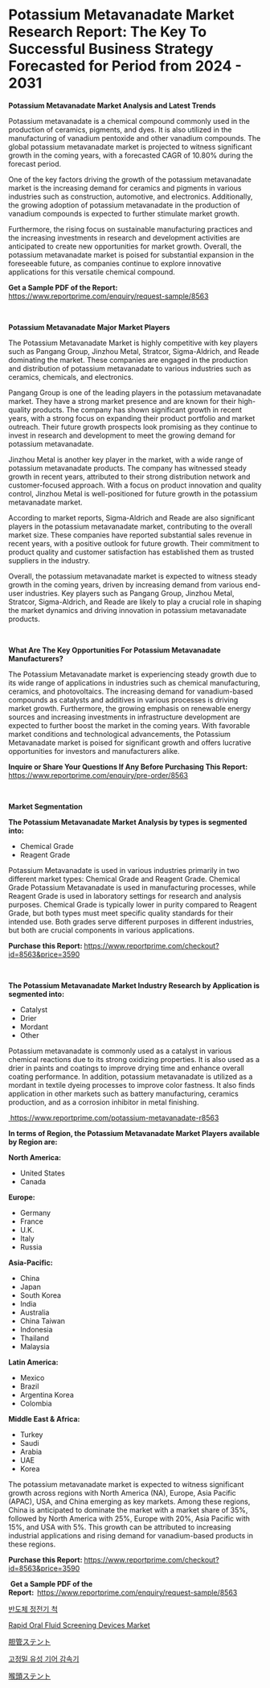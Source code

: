 <p><h1>Potassium Metavanadate Market Research Report: The Key To Successful Business Strategy Forecasted for Period from 2024 - 2031</h1></p><p><strong>Potassium Metavanadate Market Analysis and Latest Trends</strong></p>
<p><p>Potassium metavanadate is a chemical compound commonly used in the production of ceramics, pigments, and dyes. It is also utilized in the manufacturing of vanadium pentoxide and other vanadium compounds. The global potassium metavanadate market is projected to witness significant growth in the coming years, with a forecasted CAGR of 10.80% during the forecast period.</p><p>One of the key factors driving the growth of the potassium metavanadate market is the increasing demand for ceramics and pigments in various industries such as construction, automotive, and electronics. Additionally, the growing adoption of potassium metavanadate in the production of vanadium compounds is expected to further stimulate market growth.</p><p>Furthermore, the rising focus on sustainable manufacturing practices and the increasing investments in research and development activities are anticipated to create new opportunities for market growth. Overall, the potassium metavanadate market is poised for substantial expansion in the foreseeable future, as companies continue to explore innovative applications for this versatile chemical compound.</p></p>
<p><strong>Get a Sample PDF of the Report:&nbsp;</strong> <a href="https://www.reportprime.com/enquiry/request-sample/8563">https://www.reportprime.com/enquiry/request-sample/8563</a></p>
<p>&nbsp;</p>
<p><strong>Potassium Metavanadate Major Market Players</strong></p>
<p><p>The Potassium Metavanadate Market is highly competitive with key players such as Pangang Group, Jinzhou Metal, Stratcor, Sigma-Aldrich, and Reade dominating the market. These companies are engaged in the production and distribution of potassium metavanadate to various industries such as ceramics, chemicals, and electronics.</p><p>Pangang Group is one of the leading players in the potassium metavanadate market. They have a strong market presence and are known for their high-quality products. The company has shown significant growth in recent years, with a strong focus on expanding their product portfolio and market outreach. Their future growth prospects look promising as they continue to invest in research and development to meet the growing demand for potassium metavanadate.</p><p>Jinzhou Metal is another key player in the market, with a wide range of potassium metavanadate products. The company has witnessed steady growth in recent years, attributed to their strong distribution network and customer-focused approach. With a focus on product innovation and quality control, Jinzhou Metal is well-positioned for future growth in the potassium metavanadate market.</p><p>According to market reports, Sigma-Aldrich and Reade are also significant players in the potassium metavanadate market, contributing to the overall market size. These companies have reported substantial sales revenue in recent years, with a positive outlook for future growth. Their commitment to product quality and customer satisfaction has established them as trusted suppliers in the industry.</p><p>Overall, the potassium metavanadate market is expected to witness steady growth in the coming years, driven by increasing demand from various end-user industries. Key players such as Pangang Group, Jinzhou Metal, Stratcor, Sigma-Aldrich, and Reade are likely to play a crucial role in shaping the market dynamics and driving innovation in potassium metavanadate products.</p></p>
<p>&nbsp;</p>
<p><strong>What Are The Key Opportunities For Potassium Metavanadate Manufacturers?</strong></p>
<p><p>The Potassium Metavanadate market is experiencing steady growth due to its wide range of applications in industries such as chemical manufacturing, ceramics, and photovoltaics. The increasing demand for vanadium-based compounds as catalysts and additives in various processes is driving market growth. Furthermore, the growing emphasis on renewable energy sources and increasing investments in infrastructure development are expected to further boost the market in the coming years. With favorable market conditions and technological advancements, the Potassium Metavanadate market is poised for significant growth and offers lucrative opportunities for investors and manufacturers alike.</p></p>
<p><strong>Inquire or Share Your Questions If Any Before Purchasing This Report:</strong> <a href="https://www.reportprime.com/enquiry/pre-order/8563">https://www.reportprime.com/enquiry/pre-order/8563</a></p>
<p>&nbsp;</p>
<p><strong>Market Segmentation</strong></p>
<p><strong>The Potassium Metavanadate Market Analysis by types is segmented into:</strong></p>
<p><ul><li>Chemical Grade</li><li>Reagent Grade</li></ul></p>
<p><p>Potassium Metavanadate is used in various industries primarily in two different market types: Chemical Grade and Reagent Grade. Chemical Grade Potassium Metavanadate is used in manufacturing processes, while Reagent Grade is used in laboratory settings for research and analysis purposes. Chemical Grade is typically lower in purity compared to Reagent Grade, but both types must meet specific quality standards for their intended use. Both grades serve different purposes in different industries, but both are crucial components in various applications.</p></p>
<p><strong>Purchase this Report:&nbsp;</strong><a href="https://www.reportprime.com/checkout?id=8563&price=3590">https://www.reportprime.com/checkout?id=8563&price=3590</a></p>
<p>&nbsp;</p>
<p><strong>The Potassium Metavanadate Market Industry Research by Application is segmented into:</strong></p>
<p><ul><li>Catalyst</li><li>Drier</li><li>Mordant</li><li>Other</li></ul></p>
<p><p>Potassium metavanadate is commonly used as a catalyst in various chemical reactions due to its strong oxidizing properties. It is also used as a drier in paints and coatings to improve drying time and enhance overall coating performance. In addition, potassium metavanadate is utilized as a mordant in textile dyeing processes to improve color fastness. It also finds application in other markets such as battery manufacturing, ceramics production, and as a corrosion inhibitor in metal finishing.</p></p>
<p><a href="https://www.reportprime.com/potassium-metavanadate-r8563">&nbsp;https://www.reportprime.com/potassium-metavanadate-r8563</a></p>
<p><strong>In terms of Region, the Potassium Metavanadate Market Players available by Region are:</strong></p>
<p>
    <p> <strong> North America: </strong>
        <ul>
            <li>United States</li>
            <li>Canada</li>
        </ul>
        </p> 
    <p> <strong> Europe: </strong>
        <ul>
            <li>Germany</li>
            <li>France</li>
            <li>U.K.</li>
            <li>Italy</li>
            <li>Russia</li>
        </ul>
        </p> 
    <p> <strong> Asia-Pacific: </strong>
        <ul>
            <li>China</li>
            <li>Japan</li>
            <li>South Korea</li>
            <li>India</li>
            <li>Australia</li>
            <li>China Taiwan</li>
            <li>Indonesia</li>
            <li>Thailand</li>
            <li>Malaysia</li>
        </ul>
        </p> 
    <p> <strong> Latin America: </strong>
        <ul>
            <li>Mexico</li>
            <li>Brazil</li>
            <li>Argentina Korea</li>
            <li>Colombia</li>
        </ul>
        </p> 
    <p> <strong> Middle East & Africa: </strong>
        <ul>
            <li>Turkey</li>
            <li>Saudi</li>
            <li>Arabia</li>
            <li>UAE</li>
            <li>Korea</li>
        </ul>
    </p>
    </p>
<p><p>The potassium metavanadate market is expected to witness significant growth across regions with North America (NA), Europe, Asia Pacific (APAC), USA, and China emerging as key markets. Among these regions, China is anticipated to dominate the market with a market share of 35%, followed by North America with 25%, Europe with 20%, Asia Pacific with 15%, and USA with 5%. This growth can be attributed to increasing industrial applications and rising demand for vanadium-based products in these regions.</p></p>
<p><strong>Purchase this Report: </strong><a href="https://www.reportprime.com/checkout?id=8563&price=3590">https://www.reportprime.com/checkout?id=8563&price=3590</a></p>
<p>&nbsp;<strong>Get a Sample PDF of the Report:&nbsp;&nbsp;</strong><a href="https://www.reportprime.com/enquiry/request-sample/8563">https://www.reportprime.com/enquiry/request-sample/8563</a></p>
<p><strong></strong></p>
<p><p><a href="https://github.com/AlbertotDouglas44367/Market-Research-Report-List-2/blob/main/975192094418.md">반도체 정전기 척</a></p><p><a href="https://github.com/theanastasiyah/Market-Research-Report-List-1/blob/main/rapid-oral-fluid-screening-devices-market.md">Rapid Oral Fluid Screening Devices Market</a></p><p><a href="https://github.com/AhmadMann1950/Market-Research-Report-List-1/blob/main/875117170662.md">胆管ステント</a></p><p><a href="https://github.com/tasfiyaj85/Market-Research-Report-List-1/blob/main/319937994404.md">고정밀 유성 기어 감속기</a></p><p><a href="https://github.com/Alenaieme/Market-Research-Report-List-2/blob/main/878984670660.md">喉頭ステント</a></p></p>